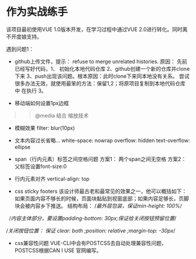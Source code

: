 # 作为实战练手

该项目最初使用VUE 1.0版本开发，在学习过程中通过VUE 2.0进行转化。同时离不开度娘支持。

遇到问题1：
* github上传文件，提示： refuse to merge unrelated histories.
原因： 先前已经写好代码，1、 初始化本地代码仓库 2、github创建一个新的仓库并clone下来 3、push出现该问题。根本原因：此时clone下来同本地没有关系。
尝试很多办法无效，就使用最笨的方法：保留1,2；将原项目复制到本地代码仓库中 在执行 3。

* 移动端如何设置1px边框
>> @media 结合 缩放技术

* 模糊效果
filter: blur(10px)

* 文本内容过长省略...
white-space: nowrap
overflow: hidden
text-overflow: ellipse

* span（行内元素）标签之间空格问题
方案1： 两个span之间无空格
方案2： 父标签设置font-size:0

* 行内元素对齐
vertical-align: top

* css sticky footers
该设计师最古老和最常见的效果之一，他可以概括如下： 如果页面内容不够长的时候，页面块黏贴到视窗底部；如果内容足够长，页脚块会被内容乡下推送。
结构布局：
/*最外层包装，保证min-height: 100%*/
<div class="detail-wrapper clearfix">

   /*内容主体部分，要设置padding-bottom: 30px;保证给关闭按钮预留位置*/
   <div class="detail-main"></div>
</div>

/*关闭按钮位置： 保证 clear: both ;position: relative ;margin-top: -30px*/
<div class="detail-close">
  <i class="icon-close"></i>
</div>

* css兼容性问题
VUE-CLI中会有POSTCSS去自动处理兼容性问题，POSTCSS根据CAN I USE 官网编写。

